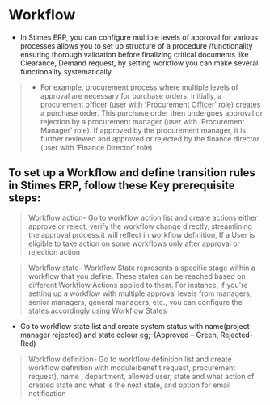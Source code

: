 # Workflow
- In Stimes ERP, you can configure multiple levels of approval for various processes allows you to set up structure of a procedure /functionality ensuring thorough validation before finalizing critical documents like Clearance, Demand request, by setting workflow you can make several functionality systematically 
>- For example, procurement process where multiple levels of approval are necessary for purchase orders. Initially, a procurement officer (user with 'Procurement Officer' role) creates a purchase order. This purchase order then undergoes approval or rejection by a procurement manager (user with 'Procurement Manager' role). If approved by the procurement manager, it is further reviewed and approved or rejected by the finance director (user with 'Finance Director' role)


## To set up a Workflow and define transition rules in Stimes ERP, follow these Key prerequisite steps:

> 	Workflow action- Go to workflow action list and create actions either approve or reject, verify the workflow change directly, streamlining the approval process.it will reflect in workflow definition, If a User is eligible to take action on some workflows only after approval or rejection action 

> 	Workflow state- Workflow State represents a specific stage within a workflow that you define. These states can be reached based on different Workflow Actions applied to them. For instance, if you're setting up a workflow with multiple approval levels from managers, senior managers, general managers, etc., you can configure the states accordingly using Workflow States 
- 	Go to workflow state list and create system status with name(project manager rejected) and state colour
eg;-(Approved – Green, Rejected-Red) 
 
>	Workflow definition- Go to workflow definition list and create workflow definition with module(benefit request, procurement request), name , department, allowed user, state and what action of created state and what is the next state, and option for email notification 
